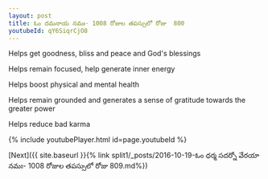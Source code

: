 ```yaml
---
layout: post
title: ఓం దమనాయ నమః- 1008 రోజుల తపస్సులో రోజు  800
youtubeId: qY6SiqrCjO8
---
```

 
 
Helps get goodness, bliss and peace and God's blessings
 
Helps remain focused, help generate inner energy 
 
Helps boost physical and mental health 
 
Helps remain grounded and generates a sense of gratitude towards the greater power 
 
Helps reduce bad karma
 
 
 
 


{% include youtubePlayer.html id=page.youtubeId %}
 
[Next]({{ site.baseurl }}{% link  split1/_posts/2016-10-19-ఓం ధర్మ సదర్నో వేరయా నమః- 1008 రోజుల తపస్సులో రోజు  809.md%})
 
